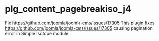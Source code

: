 # plg_content_pagebreakiso_j4
Fix https://github.com/joomla/joomla-cms/issues/17305
This plugin fixes https://github.com/joomla/joomla-cms/issues/17305 causing pagination error in Simple Isotope module.
